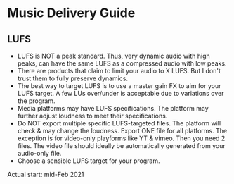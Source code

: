 # Music Delivery Guide

## LUFS
- LUFS is NOT a peak standard. Thus, very dynamic audio with high peaks, can have the same LUFS as a compressed audio with low peaks.
- There are products that claim to limit your audio to X LUFS. But I don't trust them to fully preserve dynamics. 
- The best way to target LUFS is to use a master gain FX to aim for your LUFS target. A few LUs over/under is acceptable due to variations over the program.
- Media platforms may have LUFS specifications. The platform may further adjust loudness to meet their specifications.
- Do NOT export multiple specific LUFS-targeted files. The platform will check & may change the loudness. Export ONE file for all platforms. The exception is for video-only playforms like YT & vimeo. Then you need 2 files. The video file should ideally be automatically generated from your audio-only file.
- Choose a sensible LUFS target for your program. 

Actual start: mid-Feb 2021